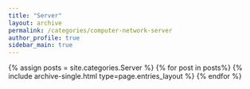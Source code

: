```yaml
---
title: "Server"  
layout: archive   
permalink: /categories/computer-network-server 
author_profile: true   
sidebar_main: true  
---
```


{% assign posts = site.categories.Server %}
{% for post in posts%} {% include archive-single.html type=page.entries_layout %} {% endfor %}